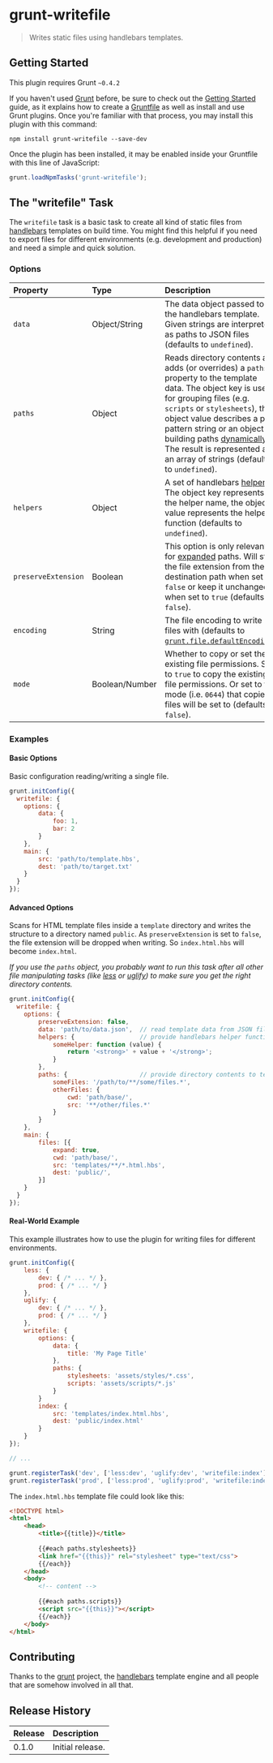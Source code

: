 # grunt-writefile

> Writes static files using handlebars templates.

## Getting Started
This plugin requires Grunt `~0.4.2`

If you haven't used [Grunt](http://gruntjs.com/) before, be sure to check out the [Getting Started](http://gruntjs.com/getting-started) guide, as it explains how to create a [Gruntfile](http://gruntjs.com/sample-gruntfile) as well as install and use Grunt plugins. Once you're familiar with that process, you may install this plugin with this command:

```shell
npm install grunt-writefile --save-dev
```

Once the plugin has been installed, it may be enabled inside your Gruntfile with this line of JavaScript:

```js
grunt.loadNpmTasks('grunt-writefile');
```



## The "writefile" Task

The `writefile` task is a basic task to create all kind of static files from [handlebars](http://handlebarsjs.com) templates on build time. You might find this helpful if you need to export files for different environments (e.g. development and production) and need a simple and quick solution.


### Options

| Property            | Type           | Description
|:--------------------|:---------------|:-------------
| `data`              | Object/String  | The data object passed to the handlebars template. Given strings are interpreted as paths to JSON files (defaults to `undefined`).
| `paths`             | Object         | Reads directory contents and adds (or overrides) a `paths` property to the template data. The object key is used for grouping files (e.g. `scripts` or `stylesheets`), the object value describes a path pattern string or an object for building paths [dynamically](http://gruntjs.com/configuring-tasks#building-the-files-object-dynamically). The result is represented as an array of strings (defaults to `undefined`).
| `helpers`           | Object         | A set of handlebars [helpers](http://handlebarsjs.com/#helpers). The object key represents the helper name, the object value represents the helper function (defaults to `undefined`).
| `preserveExtension` | Boolean        | This option is only relevant for [expanded](http://gruntjs.com/configuring-tasks#building-the-files-object-dynamically) paths. Will strip the file extension from the destination path when set to `false` or keep it unchanged when set to `true` (defaults to `false`).
| `encoding`          | String         | The file encoding to write files with (defaults to [`grunt.file.defaultEncoding`](http://gruntjs.com/api/grunt.file#grunt.file.defaultencoding)).
| `mode`              | Boolean/Number | Whether to copy or set the existing file permissions. Set to `true` to copy the existing file permissions. Or set to the mode (i.e. `0644`) that copied files will be set to (defaults to `false`).



### Examples

#### Basic Options

Basic configuration reading/writing a single file.

```js
grunt.initConfig({
  writefile: {
    options: {
        data: {
            foo: 1,
            bar: 2
        }
    },
    main: {
        src: 'path/to/template.hbs',
        dest: 'path/to/target.txt'
    }
  }
});
```

#### Advanced Options

Scans for HTML template files inside a `template` directory and writes the structure to a directory named `public`. As `preserveExtension` is set to `false`, the file extension will be dropped when writing. So `index.html.hbs` will become `index.html`.

*If you use the `paths` object, you probably want to run this task after all other file manipulating tasks (like [less](https://www.npmjs.org/package/grunt-contrib-less) or [uglify](https://www.npmjs.org/package/grunt-contrib-uglify)) to make sure you get the right directory contents.*


```js
grunt.initConfig({
  writefile: {
    options: {
        preserveExtension: false,
        data: 'path/to/data.json',  // read template data from JSON file
        helpers: {                  // provide handlebars helper functions
            someHelper: function (value) {
                return '<strong>' + value + '</strong>';
            }
        },
        paths: {                    // provide directory contents to template
            someFiles: '/path/to/**/some/files.*',
            otherFiles: {
                cwd: 'path/base/',
                src: '**/other/files.*'
            }
        }
    },
    main: {
        files: [{
            expand: true,
            cwd: 'path/base/',
            src: 'templates/**/*.html.hbs',
            dest: 'public/',
        }]
    }
  }
});
```

#### Real-World Example

This example illustrates how to use the plugin for writing files for different environments.

```js
grunt.initConfig({
    less: {
        dev: { /* ... */ },
        prod: { /* ... */ }
    },
    uglify: {
        dev: { /* ... */ },
        prod: { /* ... */ }
    },
    writefile: {
        options: {
            data: {
                title: 'My Page Title'
            },
            paths: {
                stylesheets: 'assets/styles/*.css',
                scripts: 'assets/scripts/*.js'
            }
        }
        index: {
            src: 'templates/index.html.hbs',
            dest: 'public/index.html'
        }
    }
});

// ...

grunt.registerTask('dev', ['less:dev', 'uglify:dev', 'writefile:index']);
grunt.registerTask('prod', ['less:prod', 'uglify:prod', 'writefile:index']);

```


The `index.html.hbs` template file could look like this:

```html
<!DOCTYPE html>
<html>
    <head>
        <title>{{title}}</title>
    
        {{#each paths.stylesheets}}
        <link href="{{this}}" rel="stylesheet" type="text/css">
        {{/each}}
    </head>
    <body>
        <!-- content -->
        
        {{#each paths.scripts}}
        <script src="{{this}}"></script>
        {{/each}}
    </body>
</html>
```


## Contributing

Thanks to the [grunt](http://gruntjs.com/) project, the [handlebars](http://handlebarsjs.com) template engine and all people that are somehow involved in all that.

## Release History

| Release | Description
|:--------|:------------
| 0.1.0   | Initial release.
